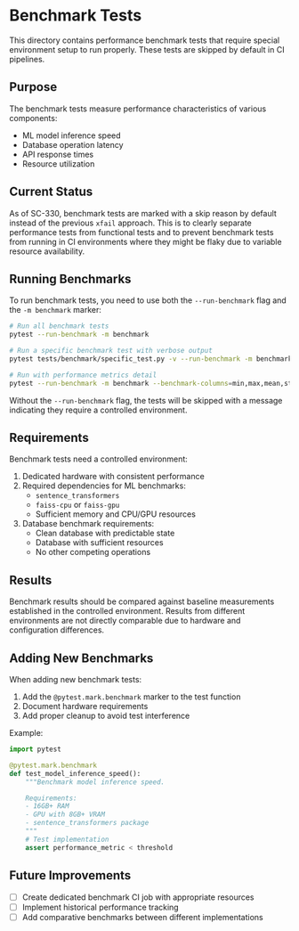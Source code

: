 # Benchmark Tests

This directory contains performance benchmark tests that require special environment setup to run properly. These tests are skipped by default in CI pipelines.

## Purpose

The benchmark tests measure performance characteristics of various components:
- ML model inference speed
- Database operation latency
- API response times
- Resource utilization

## Current Status

As of SC-330, benchmark tests are marked with a skip reason by default instead of the previous `xfail` approach. This is to clearly separate performance tests from functional tests and to prevent benchmark tests from running in CI environments where they might be flaky due to variable resource availability.

## Running Benchmarks

To run benchmark tests, you need to use both the `--run-benchmark` flag and the `-m benchmark` marker:

```bash
# Run all benchmark tests
pytest --run-benchmark -m benchmark

# Run a specific benchmark test with verbose output
pytest tests/benchmark/specific_test.py -v --run-benchmark -m benchmark

# Run with performance metrics detail
pytest --run-benchmark -m benchmark --benchmark-columns=min,max,mean,stddev
```

Without the `--run-benchmark` flag, the tests will be skipped with a message indicating they require a controlled environment.

## Requirements

Benchmark tests need a controlled environment:

1. Dedicated hardware with consistent performance
2. Required dependencies for ML benchmarks:
   - `sentence_transformers`
   - `faiss-cpu` or `faiss-gpu`
   - Sufficient memory and CPU/GPU resources
3. Database benchmark requirements:
   - Clean database with predictable state
   - Database with sufficient resources
   - No other competing operations

## Results

Benchmark results should be compared against baseline measurements established in the controlled environment. Results from different environments are not directly comparable due to hardware and configuration differences.

## Adding New Benchmarks

When adding new benchmark tests:
1. Add the `@pytest.mark.benchmark` marker to the test function
2. Document hardware requirements
3. Add proper cleanup to avoid test interference

Example:

```python
import pytest

@pytest.mark.benchmark
def test_model_inference_speed():
    """Benchmark model inference speed.

    Requirements:
    - 16GB+ RAM
    - GPU with 8GB+ VRAM
    - sentence_transformers package
    """
    # Test implementation
    assert performance_metric < threshold
```

## Future Improvements

- [ ] Create dedicated benchmark CI job with appropriate resources
- [ ] Implement historical performance tracking
- [ ] Add comparative benchmarks between different implementations